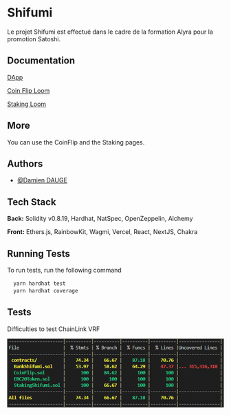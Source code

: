
# Shifumi

Le projet Shifumi est effectué dans le cadre de la formation Alyra pour la promotion Satoshi. 


## Documentation

[DApp](https://shifumi-h9kh.vercel.app/coinflip)

[Coin Flip Loom](https://www.loom.com/share/cfcf64282cc74a49a91f8da2abdf5529)

[Staking Loom](https://www.loom.com/share/ebaaf2e04597498bbfd8753110e2b4d6)


## More

You can use the CoinFlip and the Staking pages.



## Authors

- [@Damien DAUGE](https://github.com/tuxin/)


## Tech Stack

**Back:** Solidity v0.8.19, Hardhat, NatSpec, OpenZeppelin, Alchemy

**Front:** Ethers.js, RainbowKit, Wagmi, Vercel, React, NextJS, Chakra


## Running Tests

To run tests, run the following command

```bash
  yarn hardhat test
  yarn hardhat coverage
```


## Tests
Difficulties to test ChainLink VRF

![Coverage](https://github.com/tuxin/Shifumi/blob/main/Coverage.PNG?raw=true)

